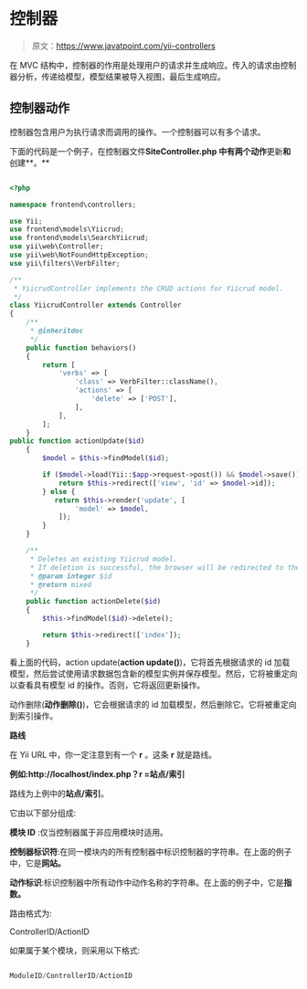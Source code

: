 # 控制器

> 原文：<https://www.javatpoint.com/yii-controllers>

在 MVC 结构中，控制器的作用是处理用户的请求并生成响应。传入的请求由控制器分析，传递给模型，模型结果被导入视图，最后生成响应。

## 控制器动作

控制器包含用户为执行请求而调用的操作。一个控制器可以有多个请求。

下面的代码是一个例子，在控制器文件**SiteController.php 中有两个动作**更新**和**创建**。**

```php

<?php 

namespace frontend\controllers; 

use Yii; 
use frontend\models\Yiicrud; 
use frontend\models\SearchYiicrud; 
use yii\web\Controller; 
use yii\web\NotFoundHttpException; 
use yii\filters\VerbFilter; 

/** 
 * YiicrudController implements the CRUD actions for Yiicrud model. 
 */ 
class YiicrudController extends Controller 
{ 
    /** 
     * @inheritdoc 
     */ 
    public function behaviors() 
    { 
        return [ 
            'verbs' => [ 
                'class' => VerbFilter::className(), 
                'actions' => [ 
                    'delete' => ['POST'], 
                ], 
            ], 
        ]; 
    }
public function actionUpdate($id) 
    { 
        $model = $this->findModel($id); 

        if ($model->load(Yii::$app->request->post()) && $model->save()) { 
            return $this->redirect(['view', 'id' => $model->id]); 
        } else { 
           return $this->render('update', [ 
                'model' => $model, 
            ]); 
        } 
    } 

    /** 
     * Deletes an existing Yiicrud model. 
     * If deletion is successful, the browser will be redirected to the 'index' page. 
     * @param integer $id 
     * @return mixed 
     */ 
    public function actionDelete($id) 
    { 
        $this->findModel($id)->delete(); 

        return $this->redirect(['index']); 
    }

```

看上面的代码，action update(**action update()**)，它将首先根据请求的 id 加载模型，然后尝试使用请求数据包含新的模型实例并保存模型。然后，它将被重定向以查看具有模型 id 的操作。否则，它将返回更新操作。

动作删除(**动作删除()**)，它会根据请求的 id 加载模型，然后删除它。它将被重定向到索引操作。

**路线**

在 Yii URL 中，你一定注意到有一个 **r** 。这条 **r** 就是路线。

**例如:http://localhost/index.php？r =站点/索引**

路线为上例中的**站点/索引**。

它由以下部分组成:

**模块 ID** :仅当控制器属于非应用模块时适用。

**控制器标识符**:在同一模块内的所有控制器中标识控制器的字符串。在上面的例子中，它是**网站。**

**动作标识**:标识控制器中所有动作中动作名称的字符串。在上面的例子中，它是**指数。**

路由格式为:

ControllerID/ActionID

如果属于某个模块，则采用以下格式:

```php

ModuleID/ControllerID/ActionID

```